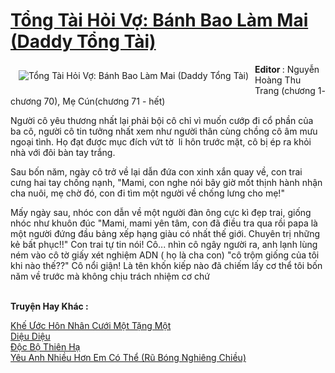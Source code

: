 <a href="https://utruyen.com/tong-tai-hoi-vo-banh-bao-lam-mai-daddy-tong-tai/19177/" title="Tổng Tài Hỏi Vợ: Bánh Bao Làm Mai (Daddy Tổng Tài)"><h1>Tổng Tài Hỏi Vợ: Bánh Bao Làm Mai (Daddy Tổng Tài)</h1></a><div style="display:table"><img align="right" style="float: left; padding: 10px;" src="https://utruyen.com/images/story/200x260/tong-tai-hoi-vo-banh-bao-lam-mai-daddy-tong-tai.jpg" alt="Tổng Tài Hỏi Vợ: Bánh Bao Làm Mai (Daddy Tổng Tài)"><b>Editor </b>: Nguyễn Hoàng Thu Trang (chương 1- chương 70), Mẹ Cún(chương 71 - hết)<p></p>Người cô yêu thương nhất lại phải bội cô chỉ vì muốn cướp đi cổ phần của ba cô, người cô tin tưởng nhất xem như người thân cùng chồng cô âm mưu ngoại tình. Họ đạt được mục đích vứt tờ  li hôn trước mặt, cô bị ép ra khỏi nhà với đôi bàn tay trắng. <p></p>Sau bốn năm, ngày cô trở về lại dẫn đứa con xinh xắn quay về, con trai cưng hai tay chống nạnh, "Mami, con nghe nói bây giờ mốt thịnh hành nhận cha nuôi, mẹ chờ đó, con đi tìm một người về chống lưng cho mẹ!" <p></p>Mấy ngày sau, nhóc con dẫn về một người đàn ông cực kì đẹp trai, giống nhóc như khuôn đúc "Mami, mami yên tâm, con đã điều tra qua rồi papa là một người đứng đầu bảng xếp hạng giàu có nhất thế giới. Chuyên trị những kẻ bất phục!!" Con trai tự tin nói! Cô... nhìn cô ngây người ra, anh lạnh lùng ném vào cô tờ giấy xét nghiệm ADN ( họ là cha con) "cô trộm giống của tôi khi nào thế??" Cô nổi giận! Là tên khốn kiếp nào đã chiếm lấy cơ thể tôi bốn năm về trước mà không chịu trách nhiệm cơ chứ</div><p><br><b>Truyện Hay Khác :</b></p><a href="https://utruyen.com/khe-uoc-hon-nhan-cuoi-mot-tang-mot/13827/" alt="Khế Ước Hôn Nhân Cưới Một Tặng Một">Khế Ước Hôn Nhân Cưới Một Tặng Một</a><br/><a href="https://github.com/quanluxury/ngontinhhot/tree/master/truyenhay/19209/" alt="Diệu Diệu">Diệu Diệu</a><br/><a href="https://github.com/quanluxury/truyenhot/tree/master/truyenhay/1885/" alt="Độc Bộ Thiên Hạ">Độc Bộ Thiên Hạ</a><br/><a href="https://www.wattpad.com/story/202342102-y%C3%AAu-anh-nhi%E1%BB%81u-h%C6%A1n-em-c%C3%B3-th%E1%BB%83-r%C5%A9-b%C3%B3ng-nghi%C3%AAng-chi%E1%BB%81u" alt="Yêu Anh Nhiều Hơn Em Có Thể (Rũ Bóng Nghiêng Chiều)">Yêu Anh Nhiều Hơn Em Có Thể (Rũ Bóng Nghiêng Chiều)</a><br/>